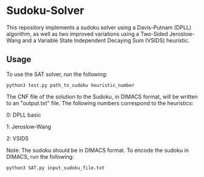# Sudoku-Solver
This repository implements a sudoku solver using a Davis-Putnam (DPLL) algorithm, as well as two improved variations using a Two-Sided Jeroslow-Wang and a Variable State Independent Decaying Sum (VSIDS) heuristic.

## Usage
To use the SAT solver, run the following:
```
python3 test.py path_to_sudoku heuristic_number
```
The CNF file of the solution to the Sudoku, in DIMACS format, will be written to an "output.txt" file.
The following numbers correspond to the heuristics:

0: DPLL basic

1: Jeroslow-Wang

2: VSIDS

Note:
The sudoku should be in DIMACS format.
To encode the sudoku in DIMACS, run the following:
```
python3 SAT.py input_sudoku_file.txt
```